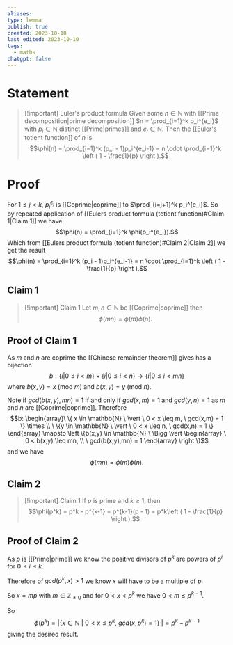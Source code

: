 ```yaml
---
aliases: 
type: lemma
publish: true
created: 2023-10-10
last_edited: 2023-10-10
tags:
  - maths
chatgpt: false
---
```

# Statement

>[!important] Euler's product formula
>Given some $n \in \mathbb{N}$ with [[Prime decomposition|prime decomposition]] $n = \prod_{i=1}^k p_i^{e_i}$ with $p_i \in \mathbb{N}$ distinct [[Prime|primes]] and $e_i \in \mathbb{N}$. Then the [[Euler's totient function]] of $n$ is
>$$\phi(n) = \prod_{i=1}^k (p_i - 1)p_i^{e_i-1} = n \cdot \prod_{i=1}^k \left ( 1 - \frac{1}{p} \right ).$$

# Proof

For $1 \leq j < k$, $p_j^{e_j}$ is [[Coprime|coprime]] to $\prod_{i=j+1}^k p_i^{e_i}$. So by repeated application of [[Eulers product formula (totient function)#Claim 1|Claim 1]] we have
$$\phi(n) = \prod_{i=1}^k \phi(p_i^{e_i}).$$
Which from [[Eulers product formula (totient function)#Claim 2|Claim 2]] we get the result
$$\phi(n) = \prod_{i=1}^k (p_i - 1)p_i^{e_i-1} = n \cdot \prod_{i=1}^k \left ( 1 - \frac{1}{p} \right ).$$

## Claim 1

>[!important] Claim 1
>Let $m, n \in \mathbb{N}$ be [[Coprime|coprime]] then
>$$\phi(mn) = \phi(m) \phi(n).$$

## Proof of Claim 1

As $m$ and $n$ are coprime the [[Chinese remainder theorem]] gives has a bijection 
$$b: \{i \vert 0 \leq i < m\} \times \{i \vert 0 \leq i < n\} \rightarrow \{i \vert 0 \leq i < mn\}$$
where $b(x,y) = x$ (mod $m$) and $b(x,y) = y$ (mod $n$).

Note if $gcd(b(x,y),mn) = 1$ if and only if $gcd(x,m) = 1$ and $gcd(y,n) = 1$ as $m$ and $n$ are [[Coprime|coprime]]. Therefore
$$b: \begin{array}\ \{ x \in \mathbb{N} \ \vert \ 0 < x \leq m, \ gcd(x,m) = 1 \} \times \\ 
\ \{y \in \mathbb{N} \ \vert \ 0 < x \leq n, \ gcd(x,n) = 1 \} \end{array} \mapsto \left \{b(x,y) \in \mathbb{N} \ \Bigg \vert \begin{array} \ 0 < b(x,y) \leq mn, \\ \ gcd(b(x,y),mn) = 1 \end{array} \right \}$$
and we have
$$\phi(mn) = \phi(m) \phi(n).$$

## Claim 2

>[!important] Claim 1
>If $p$ is prime and $k \geq 1$, then
>$$\phi(p^k) = p^k - p^{k-1} = p^{k-1}(p - 1) = p^k\left ( 1 - \frac{1}{p} \right ).$$

## Proof of Claim 2

As $p$ is [[Prime|prime]] we know the positive divisors of $p^k$ are powers of $p^i$ for $0 \leq i \leq k$.

Therefore of $gcd(p^k, x) > 1$ we know $x$ will have to be a multiple of $p$.   

So $x = mp$ with $m \in \mathbb{Z}_{\not = 0}$ and for $0 < x < p^k$ we have $0 < m \leq p^{k-1}$.

So
$$\phi(p^k) = \big \vert \left \{x \in \mathbb{N} \ \vert \ 0 < x \leq p^k, \ gcd(x,p^k) = 1 \right \} \   \big \vert = p^k - p^{k-1}$$
giving the desired result.